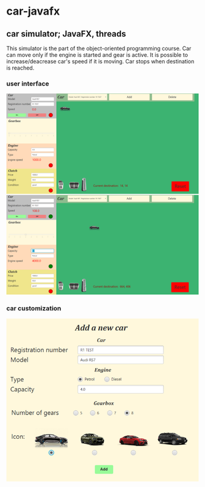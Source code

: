 # car-javafx
## car simulator; JavaFX, threads

This simulator is the part of the object-oriented programming course. Car can move only if the engine is started and gear is active.
It is possible to increase/deacrease car's speed if it is moving. 
Car stops when destination is reached.

### user interface
<img src='Car/images/ss1.png'/>
<img src='Car/images/ss3.png'/>

### car customization
<img src='Car/images/ss2.png'/>

